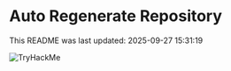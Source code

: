 # Auto Regenerate Repository

This README was last updated: 2025-09-27 15:31:19

 ![TryHackMe](https://tryhackme.com/badge/533634)